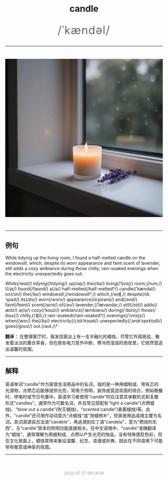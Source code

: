 <div align="center">

# candle

<div style="margin: 30px 0;">
<h1 style="font-size: 2.5em; font-weight: 300; letter-spacing: 2px; margin: 0; color: #2c3e50;">
/ˈkændəl/
</h1>
</div>

</div>

---

<div align="center" style="margin: 40px 0;">

![candle](images/candle.png)

</div>

---

## 例句

While tidying up the living room, I found a half-melted candle on the windowsill, which, despite its worn appearance and faint scent of lavender, still adds a cozy ambiance during those chilly, rain-soaked evenings when the electricity unexpectedly goes out.

*While(/waɪl/) tidying(/tidying*/) up(/əp/) the(/ðə/) living(/ˈlɪvɪŋ/) room,(/rum,/) I(/aɪ/) found(/faʊnd/) a(/ə/) half-melted(/half-melted*/) candle(/ˈkændəl/) on(/ɔn/) the(/ðə/) windowsill,(/windowsill*,/) which,(/wɪʧ,/) despite(/dɪˈspaɪt/) its(/ɪts/) worn(/wɔrn/) appearance(/əˈpɪrəns/) and(/ənd/) faint(/feɪnt/) scent(/sɛnt/) of(/əv/) lavender,(/ˈlævəndər,/) still(/stɪl/) adds(/ædz/) a(/ə/) cozy(/ˈkoʊzi/) ambiance(/ˈæmbiəns/) during(/ˈdʊrɪŋ/) those(/ðoʊz/) chilly,(/ˈʧɪli,/) rain-soaked(/rain-soaked*/) evenings(/ˈivnɪŋz/) when(/wɪn/) the(/ðə/) electricity(/ɪˌlɛkˈtrɪsəti/) unexpectedly(/ˌənɪkˈspɛktɪdli/) goes(/goʊz/) out.(/aʊt./)*

**翻译：** 在整理客厅时，我发现窗台上有一支半融化的蜡烛，尽管它外观斑驳，散发着淡淡的薰衣草香，但在那些电力意外中断、寒冷而湿润的雨夜里，它依然营造出温馨的氛围。

---

## 解释

英语单词“candle”作为家居生活用品中的名词，指的是一种用蜡制成、带有芯的光源物，点燃芯后能够提供光亮，常用于照明、装饰或营造氛围的场合，例如晚餐时、停电时或节日布置中。英语学习者使用“candle”时应注意其单数形式和复数形式“candles”，通常作为可数名词，并且常见搭配有“light a candle”(点燃蜡烛)、“blow out a candle”(吹灭蜡烛)、“scented candle”(香薰蜡烛)等。此外，“candle”还可用作动词意为“点蜡烛”或“用蜡修补”，但家居用品语境主要为名词。其词源源自古法语“candele”，再追溯到拉丁语“candela”，意为“燃烧的东西”，与“candle”原本的照明功能直接相关。在中文语境中，“candle”准确翻译为“蜡烛”，通常理解为用蜡制成、点燃以产生光亮的物品，没有特殊褒贬色彩，但在文化层面上，蜡烛常用来象征温馨、纪念、浪漫或祈祷，因此在不同语境下可能带有敬意或神圣的氛围。


---

<div align="center" style="margin-top: 50px;">
<small style="color: #999; font-size: 0.9em;">2025-07-27 09:14:04</small>
</div>
